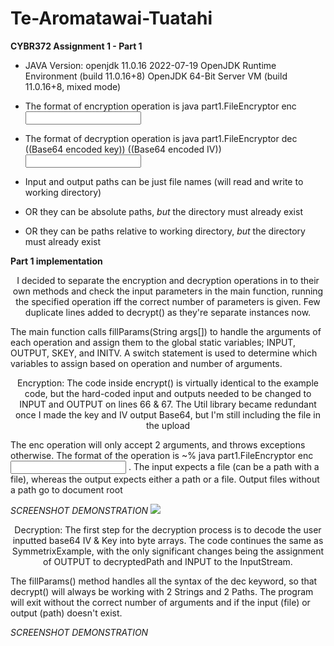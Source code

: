 # Te-Aromatawai-Tuatahi
**CYBR372 Assignment 1 - Part 1**
  
* JAVA Version:
  openjdk 11.0.16 2022-07-19
  OpenJDK Runtime Environment (build 11.0.16+8)
  OpenJDK 64-Bit Server VM (build 11.0.16+8, mixed mode)

* The format of encryption operation is java part1.FileEncryptor enc <INPUT> <OUTPUT>
* The format of decryption operation is java part1.FileEncryptor dec ((Base64 encoded key)) ((Base64 encoded IV)) <INPUT> <OUTPUT>
* Input and output paths can be just file names (will read and write to working directory)
* OR they can be absolute paths, *but* the directory must already exist
* OR they can be paths relative to working directory, *but* the directory must already exist

**Part 1 implementation**

<p align="center">
I decided to separate the encryption and decryption operations in to their own methods
and check the input parameters in the main function, running the specified operation iff
the correct number of parameters is given. Few duplicate lines added to decrypt() as 
they're separate instances now.

The main function calls fillParams(String args[]) to handle the arguments of each operation
and assign them to the global static variables; INPUT, OUTPUT, SKEY, and INITV. A switch 
statement is used to determine which variables to assign based on operation and number of 
arguments.</p>

<p align="center"> 
Encryption:
The code inside encrypt() is virtually identical to the example code, but the hard-coded
input and outputs needed to be changed to INPUT and OUTPUT on lines 66 & 67. The Util
library became redundant once I made the key and IV output Base64, but I'm still including 
the file in the upload

The enc operation will only accept 2 arguments, and throws exceptions otherwise. The 
format of the operation is ~% java part1.FileEncryptor enc <INPUT> <OUTPUT>. The input expects 
a file (can be a path with a file), whereas the output expects either a path or a file. 
Output files without a path go to document root 

*SCREENSHOT DEMONSTRATION*
<img src="https://imgur.com/1oGuC0N"/> </p>


<p align="center">
Decryption:
The first step for the decryption process is to decode the user inputted base64 IV & Key 
into byte arrays. The code continues the same as SymmetrixExample, with the only significant
changes being the assignment of OUTPUT to decryptedPath and INPUT to the InputStream. 

The fillParams() method handles all the syntax of the dec keyword, so that decrypt() will
always be working with 2 Strings and 2 Paths. The program will exit without the correct 
number of arguments and if the input (file) or output (path) doesn't exist.

*SCREENSHOT DEMONSTRATION*

 <a href="https://imgur.com/kLT3zN1"/> </p>

